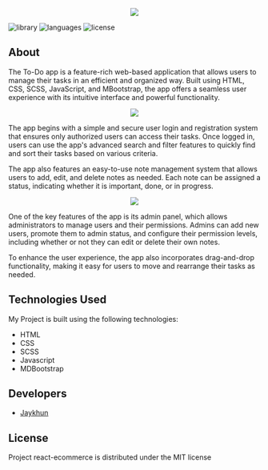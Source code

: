 <p align="center">
      <img src="https://www.simpleimageresizer.com/_uploads/photos/dbc4057c/Screenshot_1_1_0.png">
</p>

<p>
   <img src="https://img.shields.io/badge/library-mdbootstrap%20v6.0.0-%233583D5" alt="library">
   <img src="https://img.shields.io/badge/languages-javascript-%23E9D44D" alt="languages">
   <img src="https://img.shields.io/badge/license-MIT-%23A10000" alt="license">
</p>

## About

The To-Do app is a feature-rich web-based application that allows users to manage their tasks in an efficient and organized way. Built using HTML, CSS, SCSS, JavaScript, and MBootstrap, the app offers a seamless user experience with its intuitive interface and powerful functionality.

<p align="center">
      <img src="https://www.simpleimageresizer.com/_uploads/photos/dbc4057c/Screenshot_4_1_0.png">
</p>

The app begins with a simple and secure user login and registration system that ensures only authorized users can access their tasks. Once logged in, users can use the app's advanced search and filter features to quickly find and sort their tasks based on various criteria.

The app also features an easy-to-use note management system that allows users to add, edit, and delete notes as needed. Each note can be assigned a status, indicating whether it is important, done, or in progress.

<p align="center">
      <img src="https://www.simpleimageresizer.com/_uploads/photos/dbc4057c/Screenshot_2_1_0.png">
</p>

One of the key features of the app is its admin panel, which allows administrators to manage users and their permissions. Admins can add new users, promote them to admin status, and configure their permission levels, including whether or not they can edit or delete their own notes.

To enhance the user experience, the app also incorporates drag-and-drop functionality, making it easy for users to move and rearrange their tasks as needed. 

## Technologies Used
My Project is built using the following technologies:

- HTML
- CSS
- SCSS
- Javascript
- MDBootstrap

## Developers

- [Jaykhun](https://github.com/Jaykhun)

## License

Project react-ecommerce is distributed under the MIT license
